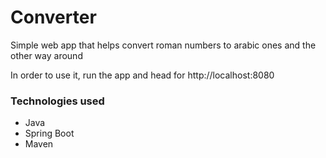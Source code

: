# Converter
Simple web app that helps convert roman numbers to arabic ones and the other way around

In order to use it, run the app and head for http://localhost:8080

### Technologies used

* Java
* Spring Boot
* Maven
